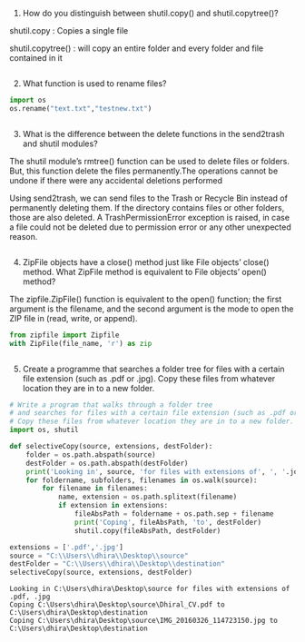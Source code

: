 1. How do you distinguish between shutil.copy() and shutil.copytree()?


shutil.copy : Copies a single file
    
shutil.copytree() : will copy an entire folder and every folder and file contained in it


```python

```

2. What function is used to rename files?



```python
import os
os.rename("text.txt","testnew.txt")
```


```python

```

3. What is the difference between the delete functions in the send2trash and shutil modules?


The shutil module’s rmtree() function can be used to delete files or folders. But, this function delete the files
permanently.The operations cannot be undone if there were any accidental deletions performed 

Using send2trash, we can send files to the Trash or Recycle Bin instead of permanently 
deleting them.
If the directory contains files or other folders, those are also deleted. A TrashPermissionError exception is raised, 
in case a file could not be deleted due to permission error or any other unexpected reason.



```python

```

4. ZipFile objects have a close() method just like File objects’ close() method. What ZipFile method is equivalent to File objects’ open() method?


The zipfile.ZipFile() function is equivalent to the open() function; the first argument is the filename, and the second argument is the mode to open the ZIP file in (read, write, or append).


```python
from zipfile import Zipfile
with ZipFile(file_name, 'r') as zip
```


```python

```

5. Create a programme that searches a folder tree for files with a certain file extension (such as .pdf or .jpg). Copy these files from whatever location they are in to a new folder.


```python
# Write a program that walks through a folder tree 
# and searches for files with a certain file extension (such as .pdf or .jpg).
# Copy these files from whatever location they are in to a new folder.
import os, shutil

def selectiveCopy(source, extensions, destFolder):
    folder = os.path.abspath(source)
    destFolder = os.path.abspath(destFolder)
    print('Looking in', source, 'for files with extensions of', ', '.join(extensions))
    for foldername, subfolders, filenames in os.walk(source):
        for filename in filenames:
            name, extension = os.path.splitext(filename)
            if extension in extensions:
                fileAbsPath = foldername + os.path.sep + filename
                print('Coping', fileAbsPath, 'to', destFolder)
                shutil.copy(fileAbsPath, destFolder)

extensions = ['.pdf','.jpg']
source = "C:\\Users\\dhira\\Desktop\\source"
destFolder = "C:\\Users\\dhira\\Desktop\\destination"
selectiveCopy(source, extensions, destFolder)
```

    Looking in C:\Users\dhira\Desktop\source for files with extensions of .pdf, .jpg
    Coping C:\Users\dhira\Desktop\source\Dhiral_CV.pdf to C:\Users\dhira\Desktop\destination
    Coping C:\Users\dhira\Desktop\source\IMG_20160326_114723150.jpg to C:\Users\dhira\Desktop\destination
    


```python

```

